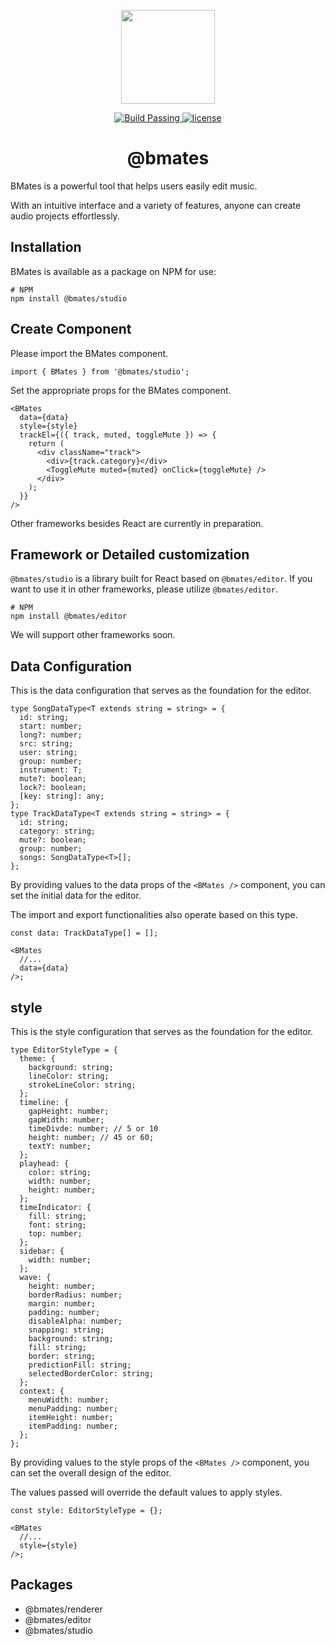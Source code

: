 <p align="center">
	<a href="https://github.com/Bandmators"><img src="https://avatars.githubusercontent.com/u/157222787"  width="150" height="150"/></a>
</p>

<p align="center">
  <a href="https://github.com/Bandmators/bmates/tree/master/.github/workflows">
    <img src="https://img.shields.io/github/actions/workflow/status/Bandmators/bmates/vitest.yml" alt="Build Passing" />
  </a>
  <a href="https://github.com/Bandmators/bandmates-fe/blob/master/LICENSE.md">
    <img src="https://img.shields.io/github/license/Bandmators/bmates" alt="license">
  </a>
<!--   <a href="https://github.com/Bandmators/bandmates-fe/graphs/contributors">
    <img alt="GitHub Contributors" src="https://img.shields.io/github/contributors/Bandmators/bandmates-fe" />
  </a>
  <a href="https://github.com/Bandmators/bandmates-fe/issues">
    <img alt="Issues" src="https://img.shields.io/github/issues/Bandmators/bandmates-fe?color=0088ff" />
  </a>
  <a href="https://github.com/Bandmators/bandmates-fe/pulls">
    <img alt="GitHub pull requests" src="https://img.shields.io/github/issues-pr/Bandmators/bandmates-fe?color=0088ff" />
  </a> -->
</p>

<h1 align="center">@bmates</h1>

BMates is a powerful tool that helps users easily edit music.

With an intuitive interface and a variety of features, anyone can create audio projects effortlessly.


## Installation

BMates is available as a package on NPM for use:

```shell
# NPM
npm install @bmates/studio
```

## Create Component

Please import the BMates component.

```tsx
import { BMates } from '@bmates/studio';
```

Set the appropriate props for the BMates component.

```tsx
<BMates
  data={data}
  style={style}
  trackEl={({ track, muted, toggleMute }) => {
    return (
      <div className="track">
        <div>{track.category}</div>
        <ToggleMute muted={muted} onClick={toggleMute} />
      </div>
    );
  }}
/>
```

Other frameworks besides React are currently in preparation.

## Framework or Detailed customization

`@bmates/studio` is a library built for React based on `@bmates/editor`.
If you want to use it in other frameworks, please utilize `@bmates/editor`.

```shell
# NPM
npm install @bmates/editor
```

We will support other frameworks soon.

## Data Configuration

This is the data configuration that serves as the foundation for the editor.

```tsx
type SongDataType<T extends string = string> = {
  id: string;
  start: number;
  long?: number;
  src: string;
  user: string;
  group: number;
  instrument: T;
  mute?: boolean;
  lock?: boolean;
  [key: string]: any;
};
type TrackDataType<T extends string = string> = {
  id: string;
  category: string;
  mute?: boolean;
  group: number;
  songs: SongDataType<T>[];
};
```

By providing values to the data props of the `<BMates />` component,
you can set the initial data for the editor.

The import and export functionalities also operate based on this type.

```tsx
const data: TrackDataType[] = [];

<BMates
  //...
  data={data}
/>;
```

## style

This is the style configuration that serves as the foundation for the editor.

```tsx
type EditorStyleType = {
  theme: {
    background: string;
    lineColor: string;
    strokeLineColor: string;
  };
  timeline: {
    gapHeight: number;
    gapWidth: number;
    timeDivde: number; // 5 or 10
    height: number; // 45 or 60;
    textY: number;
  };
  playhead: {
    color: string;
    width: number;
    height: number;
  };
  timeIndicator: {
    fill: string;
    font: string;
    top: number;
  };
  sidebar: {
    width: number;
  };
  wave: {
    height: number;
    borderRadius: number;
    margin: number;
    padding: number;
    disableAlpha: number;
    snapping: string;
    background: string;
    fill: string;
    border: string;
    predictionFill: string;
    selectedBorderColor: string;
  };
  context: {
    menuWidth: number;
    menuPadding: number;
    itemHeight: number;
    itemPadding: number;
  };
};
```

By providing values to the style props of the `<BMates />` component,
you can set the overall design of the editor.

The values passed will override the default values to apply styles.

```tsx
const style: EditorStyleType = {};

<BMates
  //...
  style={style}
/>;
```


## Packages

- @bmates/renderer
- @bmates/editor
- @bmates/studio
